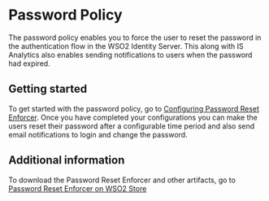 # Password Policy
The password policy enables you to force the user to reset the password in the authentication flow in the WSO2 Identity Server. This along with IS Analytics also enables sending notifications to users when the password had expired.

## Getting started
To get started with the password policy, go to [Configuring Password Reset Enforcer](./config.md). Once you have completed your configurations you can make the users reset their password after a configurable time period and also send email notifications to login and change the password.

## Additional information
To download the Password Reset Enforcer and other artifacts, go to [Password Reset Enforcer on WSO2 Store](https://store.wso2.com/store/assets/isconnector/details/502efeb1-cc59-4b62-a197-8c612797933c)
